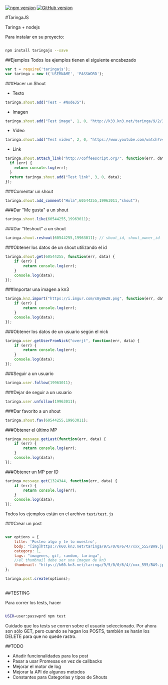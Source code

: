 [![npm version](https://badge.fury.io/js/taringajs.svg)](http://badge.fury.io/js/taringajs) [![GitHub version](https://badge.fury.io/gh/overjt%2Ftaringajs.svg)](http://badge.fury.io/gh/overjt%2Ftaringajs)

#TaringaJS

Taringa + nodejs


Para instalar en su proyecto:
```bash

npm install taringajs --save

```
##Ejemplos
Todos los ejemplos tienen el siguiente encabezado
```javascript
var t = require('taringajs');
var taringa = new t('USERNAME', 'PASSWORD');
```

###Hacer un Shout
* Texto
```javascript
taringa.shout.add("Test - #NodeJS");
```
* Imagen
```javascript
taringa.shout.add("Test image", 1, 0, "http://k33.kn3.net/taringa/9/2/3/6/7/8//djtito08/9B4.jpg"); //La url debe ser de kn3
```
* Video
```javascript
taringa.shout.add("Test video", 2, 0, "https://www.youtube.com/watch?v=l7Fi8-7HRhc");
```
* Link
```javascript
taringa.shout.attach_link("http://coffeescript.org/", function(err, data) {
  if (err) {
    return console.log(err);
  }
  return taringa.shout.add("Test link", 3, 0, data);
});
```

###Comentar un shout
```javascript
taringa.shout.add_comment("Hola",60544255,19963011,"shout");
```

###Dar "Me gusta" a un shout
```javascript
taringa.shout.like(60544255,19963011);
```

###Dar "Reshout" a un shout
```javascript
taringa.shout.reshout(60544255,19963011); // shout_id, shout_owner_id
```

###Obtener los datos de un shout utilizando el id
```javascript
taringa.shout.get(60544255, function(err, data) {
    if (err) {
        return console.log(err);
    }
    console.log(data);
});
```

###Importar una imagen a kn3
```javascript
taringa.kn3.import("https://i.imgur.com/s8yBeZ8.png", function(err, data) {
    if (err) {
        return console.log(err);
    }
    console.log(data);
});
```

###Obtener los datos de un usuario según el nick
```javascript
taringa.user.getUserFromNick("overjt", function(err, data) {
    if (err) {
        return console.log(err);
    }
    console.log(data);
});
```

###Seguir a un usuario
```javascript
taringa.user.follow(19963011);
```

###Dejar de seguir a un usuario
```javascript
taringa.user.unfollow(19963011);
```

###Dar favorito a un shout
```javascript
taringa.shout.fav(60544255,19963011);
```


###Obtener el último MP
```javascript
taringa.message.getLast(function(err, data) {
    if (err) {
        return console.log(err);
    }
    console.log(data);
});
```

###Obtener un MP por ID
```javascript
taringa.message.get(1324344, function(err, data) {
    if (err) {
        return console.log(err);
    }
    console.log(data);
});
```
Todos los ejemplos están en el archivo `test/test.js`

###Crear un post


```javascript

var options = {
    title: 'Posteo algo y te lo muestro',
    body: "[img]https://k60.kn3.net/taringa/9/5/0/0/6/4//xxx_555/BA9.jpg[/img]",
    category: 1,
    tags: "imagenes, gif, random, taringa",
    //el thumbnail debe ser una imagen de kn3
    thumbnail: "https://k60.kn3.net/taringa/9/5/0/0/6/4//xxx_555/BA9.jpg"
};

taringa.post.create(options);
                        

```
##TESTING

Para correr los tests, hacer
```bash

USER=user:passwprd npm test

```

Cuidado que los tests se corren sobre el usuario seleccionado. Por ahora son sólo GET, pero cuando se hagan los POSTS, también se harán los DELETE para que no quede rastro.

##TODO

* Añadir funcionalidades para los post
* Pasar a usar Promesas en vez de callbacks
* Mejorar el motor de log
* Mejorar la API de algunos metodos
* Constantes para Categorias y tipos de Shouts